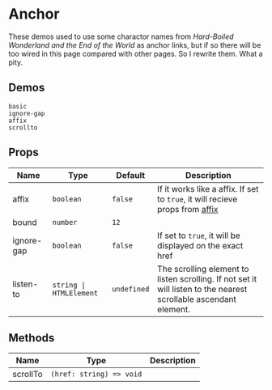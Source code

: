 # Anchor

<!--single-column-->

These demos used to use some charactor names from _Hard-Boiled Wonderland and the End of the World_ as anchor links, but if so there will be too wired in this page compared with other pages. So I rewrite them. What a pity.

## Demos

```demo
basic
ignore-gap
affix
scrollto

```

## Props

| Name | Type | Default | Description |
| --- | --- | --- | --- |
| affix | `boolean` | `false` | If it works like a affix. If set to `true`, it will recieve props from [affix](n-affix#Props) |
| bound | `number` | `12` |  |
| ignore-gap | `boolean` | `false` | If set to `true`, it will be displayed on the exact href |
| listen-to | `string \| HTMLElement` | `undefined` | The scrolling element to listen scrolling. If not set it will listen to the nearest scrollable ascendant element. |

## Methods

| Name     | Type                     | Description |
| -------- | ------------------------ | ----------- |
| scrollTo | `(href: string) => void` |             |
